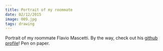 ```yaml
---
title: Portrait of my roommate
date: 02/12/2015
image: 009.jpg
tags: drawing
---
```


Portrait of my roommate Flavio Mascetti.
By the way, check out his [github profile](https://github.com/MascioSpam)! 
Pen on paper.
